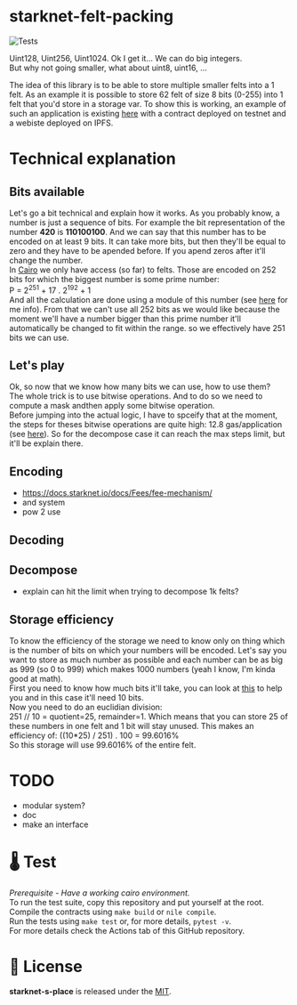 # starknet-felt-packing
![Tests](https://github.com/gaetbout/starknet-felt-packing/actions/workflows/nile-tests.yml/badge.svg)

Uint128, Uint256, Uint1024. Ok I get it... We  can do big integers.  
But why not going smaller, what about uint8, uint16, ...  

The idea of this library is to be able to store multiple smaller felts into a 1 felt. As an example it is possible to store 62 felt of size 8 bits (0-255) into 1 felt that you'd store in a storage var. To show this is working, an example of such an application is existing [here](https://github.com/gaetbout/starknet-s-place) with a contract deployed on testnet and a webiste deployed on IPFS.

# Technical explanation
## Bits available
Let's go a bit technical and explain how it works. As you probably know, a number is just a sequence of bits.
For example the bit representation of the number **420** is **110100100**. And we can say that this number has to be encoded on at least 9 bits. It can take more bits, but then they'll be equal to zero and they have to be apended before. If you apend zeros after it'll change the number.  
In [Cairo](https://www.cairo-lang.org/docs/) we only have access (so far) to felts. Those are encoded on 252 bits for which the biggest number is some prime number:  
P = 2<sup>251</sup> + 17 . 2<sup>192</sup> + 1  
And all the calculation are done using a module of this number (see [here](https://www.cairo-lang.org/docs/how_cairo_works/cairo_intro.html) for me info). From that we can't use all 252 bits as we would like because the moment we'll have a number bigger than this prime number it'll automatically be changed to fit within the range. so we effectively have 251 bits we can use.  

## Let's play
Ok, so now that we know how many bits we can use, how to use them?  
The whole trick is to use bitwise operations. And to do so we need to compute a mask andthen apply some bitwise operation.  
Before jumping into the actual logic, I have to spceify that at the moment, the steps for theses bitwise operations are quite high: 12.8 gas/application (see [here](https://docs.starknet.io/docs/Fees/fee-mechanism/)). So for the decompose case it can reach the max steps limit, but it'll be explain there.

## Encoding
  + https://docs.starknet.io/docs/Fees/fee-mechanism/
  + and system
  + pow 2 use

## Decoding

## Decompose
 + explain can hit the limit when trying to decompose 1k felts?

## Storage efficiency 
To know the efficiency of the storage we need to know only on thing which is the number of bits on which your numbers will be encoded. 
Let's say you want to store as much number as possible and each number can be as big as 999 (so 0 to 999) which makes 1000 numbers (yeah I know, I'm kinda good at math).  
First you need to know how much bits it'll take, you can look at [this](/contracts/pow2.cairo) to help you and in this case it'll need 10 bits.  
Now you need to do an euclidian division:  
251 // 10 = quotient=25, remainder=1.
Which means that you can store 25 of these numbers in one felt and 1 bit will stay unused. This makes an efficiency of:
((10*25) / 251) . 100 = 99.6016%  
So this storage will use 99.6016% of the entire felt.

# TODO
  + modular system?
  + doc
  + make an interface


# 🌡️ Test

*Prerequisite - Have a working cairo environment.*  
To run the test suite, copy this repository and put yourself at the root.  
Compile the contracts using `make build` or `nile compile`.  
Run the tests using `make test` or, for more details, `pytest -v`.   
For more  details check the Actions tab of this GitHub repository. 


# 📄 License

**starknet-s-place** is released under the [MIT](LICENSE).




